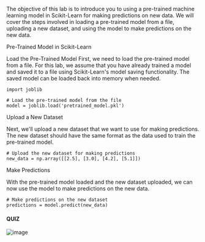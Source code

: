The objective of this lab is to introduce you to using a pre-trained machine learning model in Scikit-Learn for making predictions on new data. We will cover the steps involved in loading a pre-trained model from a file, uploading a new dataset, and using the model to make predictions on the new data.

Pre-Trained Model in Scikit-Learn

Load the Pre-Trained Model
First, we need to load the pre-trained model from a file. For this lab, we assume that you have already trained a model and saved it to a file using Scikit-Learn's model saving functionality. The saved model can be loaded back into memory when needed.

```
import joblib

# Load the pre-trained model from the file
model = joblib.load('pretrained_model.pkl')
```
Upload a New Dataset

Next, we'll upload a new dataset that we want to use for making predictions. The new dataset should have the same format as the data used to train the pre-trained model.
```
# Upload the new dataset for making predictions
new_data = np.array([[2.5], [3.0], [4.2], [5.1]])
```
Make Predictions

With the pre-trained model loaded and the new dataset uploaded, we can now use the model to make predictions on the new data.
```
# Make predictions on the new dataset
predictions = model.predict(new_data)
```

#### QUIZ

![image](https://github.com/user-attachments/assets/647baef6-a0ae-49de-b1d9-d69113d4a5e4)

